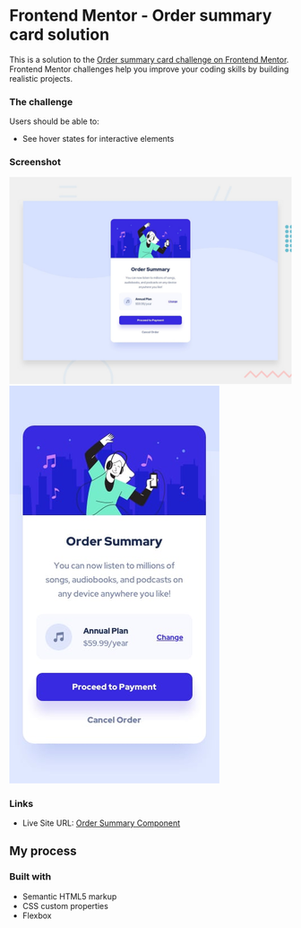 # Frontend Mentor - Order summary card solution

This is a solution to the [Order summary card challenge on Frontend Mentor](https://www.frontendmentor.io/challenges/order-summary-component-QlPmajDUj). Frontend Mentor challenges help you improve your coding skills by building realistic projects.

### The challenge

Users should be able to:

-   See hover states for interactive elements

### Screenshot

![](/design/desktop-preview.jpg?raw=true)
![](/design/mobile-design.jpg?raw=true)

### Links

-   Live Site URL: [Order Summary Component](https://mayanksetia13.github.io/OrderSummaryComponent-FrontEndMentor/#)

## My process

### Built with

-   Semantic HTML5 markup
-   CSS custom properties
-   Flexbox
